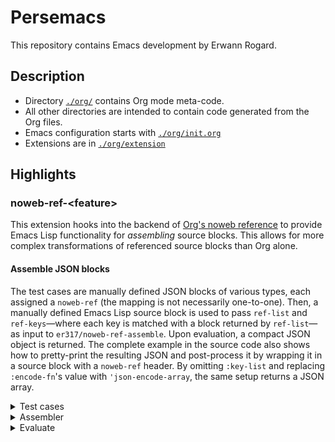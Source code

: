 # Persemacs

This repository contains Emacs development by Erwann Rogard.

## Description

- Directory [`./org/`](./org/) contains Org mode meta-code.
- All other directories are intended to contain code generated from the Org files.
- Emacs configuration starts with [`./org/init.org`](./org/init.org)
- Extensions are in [`./org/extension`](./org/extension.org)

## Highlights

### noweb-ref-\<feature\>
This extension hooks into the backend of [Org's noweb reference](https://orgmode.org/manual/Noweb-Reference-Syntax.html) to provide Emacs Lisp functionality for *assembling* source blocks. This allows for more complex transformations of referenced source blocks than Org alone.

#### Assemble JSON blocks
The test cases are manually defined JSON blocks of various types, each assigned a `noweb-ref` (the mapping is not necessarily one-to-one). Then, a manually defined Emacs Lisp source block is used to pass `ref-list` and `ref-keys`—where each key is matched with a block returned by `ref-list`—as input to `er317/noweb-ref-assemble`. Upon evaluation, a compact JSON object is returned. The complete example in the source code also shows how to pretty-print the resulting JSON and post-process it by wrapping it in a source block with a `noweb-ref` header. By omitting `:key-list` and replacing `:encode-fn`'s value with `'json-encode-array`, the same setup returns a JSON array.

<details>
  <summary>Test cases</summary>

![Test cases](aux/Screenshot_2025-05-25_18-15-45.png)

</details>

<details>
  <summary>Assembler</summary>

![Assembler](aux/Screenshot_2025-05-25_20-04-56.png)

</details>

<details>
  <summary>Evaluate</summary>

![Evaluate](aux/Screenshot_2025-05-25_20-05-15.png)

</details>


<!-- TODO generate this file using Org+Export -->

